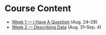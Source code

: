 # Course Content

- [Week 1 — I Have A Question](week1/index.md) (Aug. 24–28)
- [Week 2 — Describing Data](week2/index.md) (Aug. 31–Sep. 4)
<!-- - [Week 3 — Presenting and Visualizing](week3/index.md) (Sep. 7–11)
- [Week 4 — Probability and Inference](week4/index.md) (Sep. 14–18)
- [Week 5 — Practice](week5/index.md) (Sep. 21–25)
- [Week 6 — Two Variables](week6/index.md) (Sep. 28–Oct. 2)
- [Week 7 — Getting Data](week7/index.md) (Oct. 5–9)
- [Week 8 — Regression](week8/index.md) (Oct. 12–16)
- [Week 9 — Modeling and Prediction](week9/index.md) (Oct. 19–23)
- [Week 10 — Classification](week10/index.md) (Oct. 26–30)
- [Week 11 — Building and Evaluating Models](week11/index.md) (Nov. 2–6)
- [Week 12 — Text](week12/index.md) (Nov. 9–13)
- [Week 13 — Unsupervised](week13/index.md) (Nov. 16–20)
- [Week 14 — Workflow](week14/index.md) (Nov. 30–Dec. 4)
- [Week 15 — What's Next?](week15/index.md) (Dec. 7–11) -->
